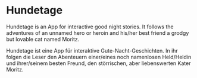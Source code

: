 # Hundetage

Hundetage is an App for interactive good night stories. It follows the adventures of an unnamed hero or heroin and his/her best friend a grodgy but lovable cat named Moritz.

Hundetage ist eine App für interaktive Gute-Nacht-Geschichten. In ihr folgen die Leser den Abenteuern einer/eines noch namenlosen Held/Heldin und ihrer/seinem besten Freund, den störrischen, aber liebenswerten Kater Moritz.